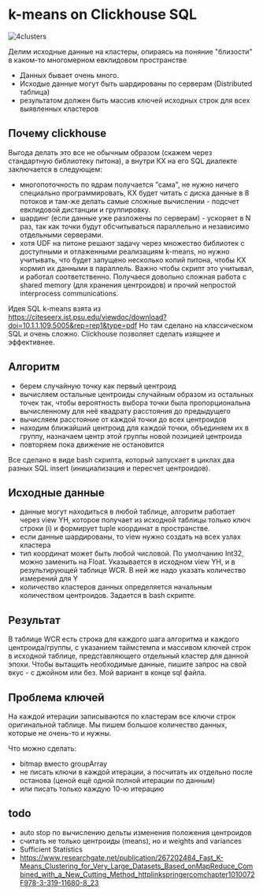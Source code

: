 # k-means on Clickhouse SQL 


![4clusters](https://github.com/bvt123/clickhouse-k-means/raw/main/4clusters.png?raw=true)

 Делим исходные данные на кластеры, опираясь на поняние "близости" в каком-то многомерном евклидовом пространстве

 - Данных бывает очень много.
 - Исходые данные могут быть шардированы по серверам (Distributed таблица)
 - результатом должен быть массив ключей исходных строк для всех выявленных кластеров
 
## Почему clickhouse
 Выгода делать это все не обычным образом (скажем через стандартную библиотеку питона), а внутри КХ на его SQL диалекте заключается в следующем:
- многопоточность по ядрам получается "сама", не нужно ничего специально программировать, КХ будет читать с диска данные в 8 потоков и там-же делать самые сложные вычислении - подсчет евклидовой дистанции и группировку.
- шардинг (если данные уже разложены по серверам) - ускоряет в N раз, так как точки будут обсчитываться  параллельно  и независимо отдельными серверами.
- хотя UDF на питоне решают задачу через множество библиотек с доступными и отлаженными реализациям k-means, но нужно учитывать, что будет запущено несколько копий питона, чтобы КХ кормил их данными в параллель. Важно чтобы скрипт это учитывал, и работал соответственно.  Получаеся довольно сложная работа с shared memory (для хранения центроидов) и прочий непростой interprocess communications.

Идея SQL k-means взята из https://citeseerx.ist.psu.edu/viewdoc/download?doi=10.1.1.109.5005&rep=rep1&type=pdf Но там сделано на классическом SQL и очень сложно.  Clickhouse позволяет сделать изящнее и эффективнее.

## Алгоритм

- берем случайную точку как первый центроид
- вычисляем остальные центроиды случайным образом из остальных точек так, чтобы вероятность выбора точки была пропорциональна вычисленному для неё квадрату расстояния до предыдущего
- вычисляем расстояние от каждой точки до всех центроидов
- находим ближайший центроид для каждой точки, объединяем их в группу, назначаем центр этой группы новой позицией центроида
- повторяем пока движение не остановится

Все сделано в виде bash скрипта, который запускает в циклах два разных SQL insert (инициализация и пересчет центроидов).

## Исходные данные

- данные могут находиться в любой таблице, алгоритм работает через view YH, которое получает из исходной таблицы только ключ строки (i) и формирует tuple координат в пространстве.  
- если данные шардированы, то view нужно создать на всех узлах кластера
- тип координат может быть любой числовой. По умолчанию Int32, можно заменить на Float. Указывается в исходном view YH, и в результирующей таблице WCR. В ней же надо указать количество измерений для Y 
- количество кластеров данных определяется начальным количеством центроидов.  Задается в bash скрипте.


## Результат

В таблице WCR  есть строка для каждого шага алгоритма и каждого центроида/группы, с указанием таймстемпа и массивом ключей строк в исходной таблице, представляющего отдельный кластер для данной эпохи.  Чтобы вытащить необходимые данные, пишите запрос на свой вкус - с джойном или без. Мой вариант в конце sql файла. 

## Проблема ключей

На каждой итерации записываются по кластерам все ключи строк оригинальной таблице. Мы пишем большое количество данных, которые не очень-то и нужны.

Что можно сделать:
- bitmap вместо groupArray
- не писать ключи в каждой итерации, а посчитать их отдельно после останова (ценой ещё одной полной итерации по данным)
- или писать только каждую 10-ю итерацию 

## todo

- auto stop по вычислению дельты изменения положения центроидов
- считать не только центроиды (means), но и weights and variances 
- Sufficient Statistics
- https://www.researchgate.net/publication/267202484_Fast_K-Means_Clustering_for_Very_Large_Datasets_Based_onMapReduce_Combined_with_a_New_Cutting_Method_httplinkspringercomchapter1010072F978-3-319-11680-8_23

